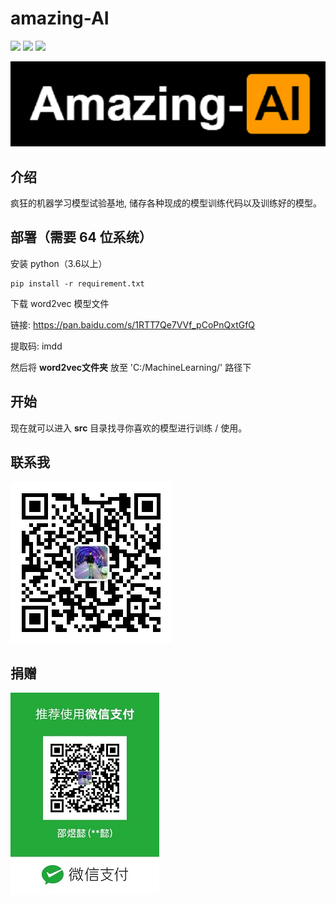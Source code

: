 # amazing-AI

![](https://img.shields.io/badge/-%20mad-orange) ![](https://img.shields.io/badge/-%20crazy-grey) ![](https://img.shields.io/badge/-%20amazing-blue)

![](https://github.com/amazingTest/amazing-AI/blob/master/images/Logo.png)

## 介绍

疯狂的机器学习模型试验基地, 储存各种现成的模型训练代码以及训练好的模型。

## 部署（需要 64 位系统）

安装 python（3.6以上）

    pip install -r requirement.txt

下载 word2vec 模型文件

链接: https://pan.baidu.com/s/1RTT7Qe7VVf_pCoPnQxtGfQ

提取码: imdd

然后将 **word2vec文件夹** 放至 'C:/MachineLearning/' 路径下

## 开始

现在就可以进入 **src** 目录找寻你喜欢的模型进行训练 / 使用。

## 联系我

![](https://github.com/amazingTest/amazing-AI/blob/master/images/publicAcount.jpg)

## 捐赠

![](https://github.com/amazingTest/amazing-AI/blob/master/images/wechatDonation.jpg)
